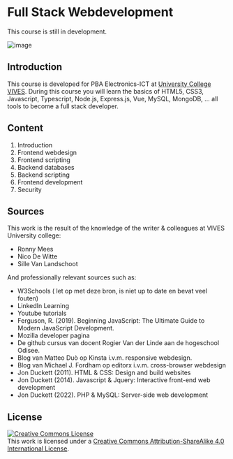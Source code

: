 # Full Stack Webdevelopment

This course is still in development.

![image](/files/construction.jpg)

## Introduction

This course is developed for PBA Electronics-ICT at [University College VIVES](https://www.vives.be/nl/technology/elektronica-ict).
During this course you will learn the basics of HTML5, CSS3, Javascript, Typescript, Node.js, Express.js, Vue, MySQL, MongoDB, ... all tools to become a full stack developer.

## Content

1. Introduction
2. Frontend webdesign
3. Frontend scripting
4. Backend databases
5. Backend scripting
6. Frontend development
7. Security

## Sources

This work is the result of the knowledge of the writer & colleagues at VIVES University college:

* Ronny Mees
* Nico De Witte
* Sille Van Landschoot

And professionally relevant sources such as:

* W3Schools ( let op met deze bron, is niet up to date en bevat veel fouten)
* LinkedIn Learning
* Youtube tutorials
* Ferguson, R. (2019). Beginning JavaScript: The Ultimate Guide to Modern JavaScript Development.
* Mozilla developer pagina
* De github cursus van docent Rogier Van der Linde aan de hogeschool Odisee.
* Blog van Matteo Duò op Kinsta i.v.m. responsive webdesign.
* Blog van Michael J. Fordham op editorx i.v.m. cross-browser webdesign
* Jon Duckett (2011). HTML & CSS: Design and build websites
* Jon Duckett (2014). Javascript & Jquery: Interactive front-end web development
* Jon Duckett (2022). PHP & MySQL: Server-side web development

## License

<a rel="license" href="http://creativecommons.org/licenses/by-sa/4.0/"><img alt="Creative Commons License" style="border-width:0" src="https://i.creativecommons.org/l/by-sa/4.0/88x31.png" /></a><br />This work is licensed under a <a rel="license" href="http://creativecommons.org/licenses/by-sa/4.0/">Creative Commons Attribution-ShareAlike 4.0 International License</a>.